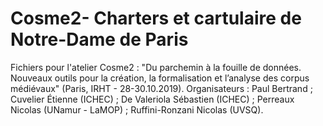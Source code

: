 # Cosme2- Charters et cartulaire de Notre-Dame de Paris

Fichiers pour l'atelier Cosme2 : "Du parchemin à la fouille de données. Nouveaux outils pour la création, la formalisation et l’analyse des corpus médiévaux" (Paris, IRHT - 28-30.10.2019). 
Organisateurs : Paul Bertrand ; Cuvelier Étienne (ICHEC) ; De Valeriola Sébastien (ICHEC) ; Perreaux Nicolas (UNamur - LaMOP) ; Ruffini-Ronzani Nicolas (UVSQ).
